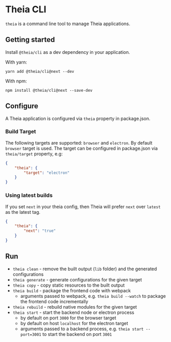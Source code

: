 # Theia CLI

`theia` is a command line tool to manage Theia applications.

## Getting started

Install `@theia/cli` as a dev dependency in your application.

With yarn:

    yarn add @theia/cli@next --dev

With npm:

    npm install @theia/cli@next --save-dev

## Configure

A Theia application is configured via `theia` property in package.json.

### Build Target

The following targets are supported: `browser` and `electron`. By default `browser` target is used.
The target can be configured in package.json via `theia/target` property, e.g:

```json
{
    "theia": {
        "target": "electron"
    }
}
```

### Using latest builds

If you set `next` in your theia config, then Theia will prefer `next` over `latest` as the latest tag.

```json
{
    "theia": {
        "next": "true"
    }
}
```

## Run

- `theia clean` - remove the built output (`lib` folder) and the generated configurations
- `theia generate` - generate configurations for the given target
- `theia copy` - copy static resources to the built output
- `theia build` - package the frontend code with webpack
    - arguments passed to webpack, e.g. `theia build --watch` to package the frontend code incrementally
- `theia rebuild` - rebuild native modules for the given target
- `theia start` - start the backend node or electron process
    - by default on port `3000` for the browser target
    - by default on host `localhost` for the electron target
    - arguments passed to a backend process, e.g. `theia start --port=3001` to start the backend on port `3001`
